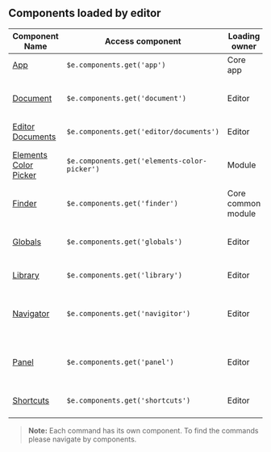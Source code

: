 
## Components loaded by editor

| Component Name                                                    													  |  Access component                     		  | Loading owner                		    | Description
|-------------------------------------------------------------------------------------------------------------------------|-----------------------------------------------|-----------------------------------------|-----------------------
| [App](#)                                                     															  | `$e.components.get('app')`		 			  | Core app       					     	| Elementor main app.
| [Document](document/readme.md)              																			  | `$e.components.get('document')` 			  | Editor									| Document manipulations, available only in editor.
| [Editor Documents](#)                                                     											  | `$e.components.get('editor/documents')`       | Editor 									| Documents manager.
| [Elements Color Picker](../../../../modules/elements-color-picker/assets/js/editor/component.md)                        | `$e.components.get('elements-color-picker')`  | Module  			 			    	| Elements color picker, available only in editor.
| [Finder](#)                                                     														  | `$e.components.get('finder')`    		  	  | Core common module 						| Interaction with finder.
| [Globals](#)                                                     														  | `$e.components.get('globals')`  			  |	Editor				 		 			| Interaction with globals data, available only in editor.
| [Library](#)                                                   														  | `$e.components.get('library')`  			  | Editor					 				| Interaction with Library.
| [Navigator](#)                                              															  | `$e.components.get('navigitor')`			  |	Editor				 					| Interaction with navigator, available only in editor.
| [Panel](#)                                                       														  | `$e.components.get('panel')`    			  |	Editor				 					| Interaction with panel, available only in editor.
| [Shortcuts](#)                                               															  | `$e.components.get('shortcuts')`		      | Editor					 				| Interaction with shortcuts.

> **Note:** Each command has its own component. To find the commands please navigate by components.



